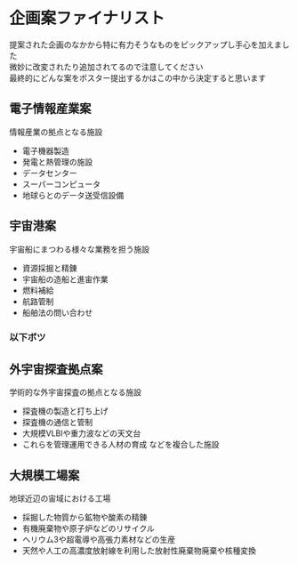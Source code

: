 # 企画案ファイナリスト

提案された企画のなかから特に有力そうなものをピックアップし手心を加えました  
微妙に改変されたり追加されてるので注意してください  
最終的にどんな案をポスター提出するかはこの中から決定すると思います  

## 電子情報産業案
情報産業の拠点となる施設

- 電子機器製造
- 発電と熱管理の施設
- データセンター
- スーパーコンピュータ
- 地球らとのデータ送受信設備

## 宇宙港案
宇宙船にまつわる様々な業務を担う施設

- 資源採掘と精錬
- 宇宙船の造船と進宙作業
- 燃料補給
- 航路管制
- 船舶法の問い合わせ  
  
  
### 以下ボツ  

## 外宇宙探査拠点案
学術的な外宇宙探査の拠点となる施設

- 探査機の製造と打ち上げ
- 探査機の通信と管制
- 大規模VLBIや重力波などの天文台
- これらを管理運用できる人材の育成
などを複合した施設

## 大規模工場案
地球近辺の宙域における工場

- 採掘した物質から鉱物や酸素の精錬
- 有機廃棄物や原子炉などのリサイクル
- ヘリウム3や超電導や高張力素材などの生産
- 天然や人工の高濃度放射線を利用した放射性廃棄物廃棄や核種変換
